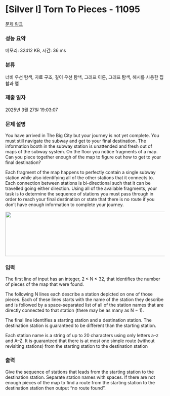 # [Silver I] Torn To Pieces - 11095 

[문제 링크](https://www.acmicpc.net/problem/11095) 

### 성능 요약

메모리: 32412 KB, 시간: 36 ms

### 분류

너비 우선 탐색, 자료 구조, 깊이 우선 탐색, 그래프 이론, 그래프 탐색, 해시를 사용한 집합과 맵

### 제출 일자

2025년 3월 27일 19:03:07

### 문제 설명

<p>You have arrived in The Big City but your journey is not yet complete. You must still navigate the subway and get to your final destination. The information booth in the subway station is unattended and fresh out of maps of the subway system. On the floor you notice fragments of a map. Can you piece together enough of the map to figure out how to get to your final destination?</p>

<p>Each fragment of the map happens to perfectly contain a single subway station while also identifying all of the other stations that it connects to. Each connection between stations is bi-directional such that it can be travelled going either direction. Using all of the available fragments, your task is to determine the sequence of stations you must pass through in order to reach your final destination or state that there is no route if you don’t have enough information to complete your journey.</p>

<p style="text-align: center;"><img alt="" src="https://onlinejudgeimages.s3-ap-northeast-1.amazonaws.com/problem/11095/1.png" style="height:140px; width:555px"></p>

### 입력 

 <p>The first line of input has an integer, 2 ≤ N ≤ 32, that identifies the number of pieces of the map that were found.</p>

<p>The following N lines each describe a station depicted on one of those pieces. Each of these lines starts with the name of the station they describe and is followed by a space-separated list of all of the station names that are directly connected to that station (there may be as many as N − 1).</p>

<p>The final line identifies a starting station and a destination station. The destination station is guaranteed to be different than the starting station.</p>

<p>Each station name is a string of up to 20 characters using only letters a–z and A–Z. It is guaranteed that there is at most one simple route (without revisiting stations) from the starting station to the destination station</p>

### 출력 

 <p>Give the sequence of stations that leads from the starting station to the destination station. Separate station names with spaces. If there are not enough pieces of the map to find a route from the starting station to the destination station then output “no route found”.</p>

